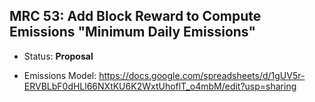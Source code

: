 ## MRC 53: Add Block Reward to Compute Emissions "Minimum Daily Emissions"

- Status: **Proposal**

- Emissions Model: 
https://docs.google.com/spreadsheets/d/1gUV5r-ERVBLbF0dHLl66NXtKU6K2WxtUhoflT_o4mbM/edit?usp=sharing
